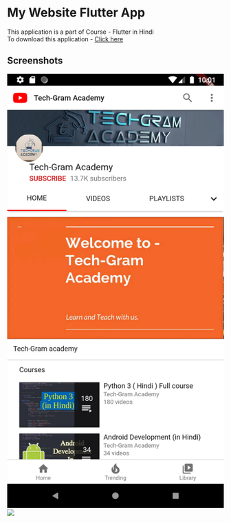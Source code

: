 <h1> My Website Flutter App</h1>

This application is a part of Course - Flutter in Hindi <br>
To download this application - <a href="https://github.com/TechGram-Academy/my-website/raw/master/app-release.apk">Click here</a><br>

<h2> Screenshots </h2> 

<img src="Screenshots/screenshot.png"  />
<img src="Screenshots/demo.gif"  />






